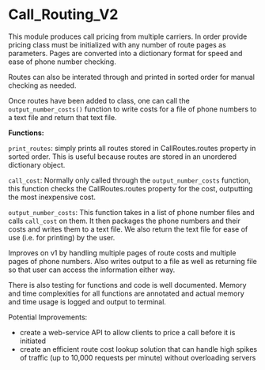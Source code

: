 # Call_Routing_V2

This module produces call pricing from multiple carriers. In order provide pricing
class must be initialized with any number of route pages as parameters. Pages are
converted into a dictionary format for speed and ease of phone number checking. 

Routes can also be interated through and printed in sorted order for manual checking 
as needed.

Once routes have been added to class, one can call the `output_number_costs()` function
to write costs for a file of phone numbers to a text file and return that text file. 

**Functions:**

`print_routes`: simply prints all routes stored in CallRoutes.routes property in sorted
                order. This is useful because routes are stored in an unordered dictionary 
                object. 

`call_cost`:    Normally only called through the `output_number_costs` function, this 
                function checks the CallRoutes.routes property for the cost, outputting 
                the most inexpensive cost.
                
`output_number_costs`: This function takes in a list of phone number files and calls
                `call_cost` on them. It then packages the phone numbers and their costs
                and writes them to a text file. We also return the text file for ease of 
                use (i.e. for printing) by the user.

Improves on v1 by handling multiple pages of route costs and multiple pages of phone numbers.
Also writes output to a file as well as returning file so that user can access the information
either way. 

There is also testing for functions and code is well documented. Memory and time complexities
for all functions are annotated and actual memory and time usage is logged and output to terminal. 

Potential Improvements: 
- create a web-service API to allow clients to price a call before it is initiated
- create an efficient route cost lookup solution that can handle high spikes of traffic 
(up to 10,000 requests per minute) without overloading servers